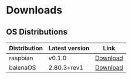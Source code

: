 # Downloads

## OS Distributions

| **Distribution** | Latest version | Link                                                     |
| ---------------- | -------------- | -------------------------------------------------------- |
| raspbian         | v0.1.0         | [Download](https://github.com/balena-os/pi-gen/releases) |
| balenaOS         | 2.80.3+rev1    | [Download](https://balena.io/os/#download)               |
